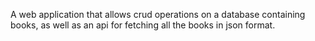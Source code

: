 A web application that allows crud operations on a database containing books, as well as an api for fetching all the books in json format.
